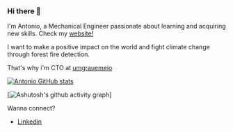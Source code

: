 ### Hi there 👋

I'm Antonio, a Mechanical Engineer passionate about learning and acquiring new skills. Check my [website!](https://antonio-leblanc.github.io/website/)

I want to make a positive impact on the world and fight climate change through forest fire detection.

That's why i'm CTO at [umgrauemeio](https://umgrauemeio.com/)

[![Antonio GitHub stats](https://github-readme-stats.vercel.app/api?username=antonio-leblanc)](https://github.com/anuraghazra/github-readme-stats)

[![Ashutosh's github activity graph](https://github-readme-activity-graph.vercel.app/graph?username=antonio-leblanc)]

Wanna connect?
- [Linkedin](https://www.linkedin.com/in/antonio-leblanc/)
